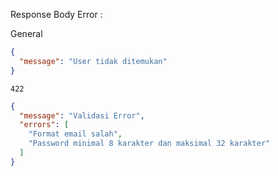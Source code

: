 Response Body Error :

General

```json
{
  "message": "User tidak ditemukan"
}
```

`422`

```json
{
  "message": "Validasi Error",
  "errors": [
    "Format email salah",
    "Password minimal 8 karakter dan maksimal 32 karakter"
  ]
}
```